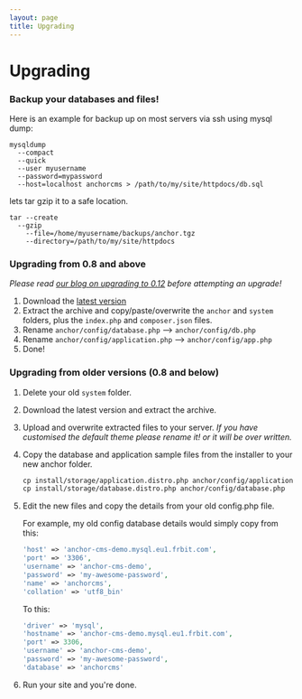 ```yaml
---
layout: page
title: Upgrading
---
```


# Upgrading

### Backup your databases and files!

Here is an example for backup up on most servers via ssh using mysql dump:

```
mysqldump
  --compact
  --quick
  --user myusername
  --password=mypassword
  --host=localhost anchorcms > /path/to/my/site/httpdocs/db.sql
```

lets tar gzip it to a safe location.

```
tar --create
  --gzip
	--file=/home/myusername/backups/anchor.tgz
	--directory=/path/to/my/site/httpdocs
```

### Upgrading from 0.8 and above
*Please read [our blog on upgrading to 0.12](/blog//posts/012-installation-upgrade) before attempting an upgrade!*

1. Download the [latest version](//anchorcms.com/download)
2. Extract the archive and copy/paste/overwrite the `anchor` and `system` folders, plus the `index.php` and `composer.json` files.
3. Rename `anchor/config/database.php` --> `anchor/config/db.php`
4. Rename `anchor/config/application.php` --> `anchor/config/app.php`
5. Done!

### Upgrading from older versions (0.8 and below)

1. Delete your old `system` folder.
2. Download the latest version and extract the archive.
3. Upload and overwrite extracted files to your server.
  *If you have customised the default theme please rename it! or it will be over written.*
4. Copy the database and application sample files from the installer to your new anchor folder.

   ``` txt
   cp install/storage/application.distro.php anchor/config/application.php
   cp install/storage/database.distro.php anchor/config/database.php
   ```
  
5. Edit the new files and copy the details from your old config.php file.

   For example, my old config database details would simply copy from this:
  
   ``` php
   'host' => 'anchor-cms-demo.mysql.eu1.frbit.com',
   'port' => '3306',
   'username' => 'anchor-cms-demo',
   'password' => 'my-awesome-password',
   'name' => 'anchorcms',
   'collation' => 'utf8_bin'
   ```
  
   To this:
  
   ``` php
   'driver' => 'mysql',
   'hostname' => 'anchor-cms-demo.mysql.eu1.frbit.com',
   'port' => 3306,
   'username' => 'anchor-cms-demo',
   'password' => 'my-awesome-password',
   'database' => 'anchorcms'
   ```
  
6. Run your site and you're done.
